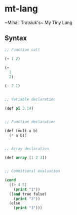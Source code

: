 # mt-lang

~Mihail Tratsiuk's~ My Tiny Lang

## Syntax

```lisp
;; Function call

(+ 1 2)

(+
  1
  2)

(- 2 1)


;; Variable declaration

(def pi 3.14)


;; Function declaration

(def (mult a b)
  (* a b))


;; Array declaration

(def array [1 2 3])


;; Conditional evaluation

(cond
  ((> 4 5)
    (print "1"))
  ((and true false)
    (print "2"))
  (else
    (print "3")))
```
